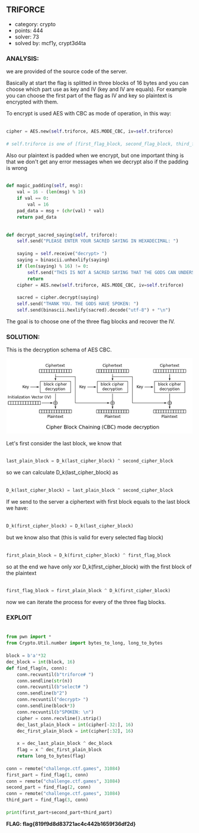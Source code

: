 ## TRIFORCE

- category: crypto
- points: 444
- solver: 73
- solved by: mcf1y, crypt3d4ta

### ANALYSIS:

we are provided of the source code of the server.



Basically at start the flag is splitted in three blocks of 16 bytes and you can choose which part use as key and IV (key and IV are equals). For example you can choose the first part of the flag as IV and key so plaintext is encrypted with them.

To encrypt is used AES with CBC as mode of operation, in this way:

```python

cipher = AES.new(self.triforce, AES.MODE_CBC, iv=self.triforce)

# self.triforce is one of [first_flag_block, second_flag_block, third_flag_block] and is choosen by user.

```

Also our plaintext is padded when we encrypt, but one important thing is that we don't get any error messages when we decrypt also if the padding is wrong

```python

def magic_padding(self, msg):
    val = 16 - (len(msg) % 16)
    if val == 0:
        val = 16
    pad_data = msg + (chr(val) * val)
    return pad_data

```


```python

def decrypt_sacred_saying(self, triforce):
    self.send("PLEASE ENTER YOUR SACRED SAYING IN HEXADECIMAL: ")

    saying = self.receive("decrypt> ")
    saying = binascii.unhexlify(saying)
    if (len(saying) % 16) != 0:
        self.send("THIS IS NOT A SACRED SAYING THAT THE GODS CAN UNDERSTAND")
        return
    cipher = AES.new(self.triforce, AES.MODE_CBC, iv=self.triforce)

    sacred = cipher.decrypt(saying)
    self.send("THANK YOU. THE GODS HAVE SPOKEN: ")
    self.send(binascii.hexlify(sacred).decode("utf-8") + "\n")


```

The goal is to choose one of the three flag blocks and recover the IV.

### SOLUTION:

This is the decryption schema of AES CBC. 

![](./AES_CBC.png)

Let's first consider the last block, we know that

```python

last_plain_block = D_k(last_cipher_block) ^ second_cipher_block

```

so we can calculate D_k(last_cipher_block) as

```python

D_k(last_cipher_block) = last_plain_block ^ second_cipher_block

```

If we send to the server a ciphertext with first block equals to the last block we have:

```python

D_k(first_cipher_block) = D_k(last_cipher_block)

```

but we know also that (this is valid for every selected flag block)

```python

first_plain_block = D_k(first_cipher_block) ^ first_flag_block

```

so at the end we have only xor D_k(first_cipher_block) with the first block of the plaintext

```python

first_flag_block = first_plain_block ^ D_k(first_cipher_block)

```

now we can iterate the process for every of the three flag blocks.

### EXPLOIT

```python

from pwn import *
from Crypto.Util.number import bytes_to_long, long_to_bytes

block = b'a'*32
dec_block = int(block, 16)
def find_flag(n, conn):
    conn.recvuntil(b"triforce# ")
    conn.sendline(str(n))
    conn.recvuntil(b"select# ")
    conn.sendline(b"2")
    conn.recvuntil("decrypt> ")
    conn.sendline(block*3)
    conn.recvuntil(b"SPOKEN: \n")
    cipher = conn.recvline().strip()
    dec_last_plain_block = int(cipher[-32:], 16)
    dec_first_plain_block = int(cipher[:32], 16)
    
    x = dec_last_plain_block ^ dec_block
    flag = x ^ dec_first_plain_block
    return long_to_bytes(flag)

conn = remote("challenge.ctf.games", 31084)
first_part = find_flag(1, conn)
conn = remote("challenge.ctf.games", 31084)
second_part = find_flag(2, conn)
conn = remote("challenge.ctf.games", 31084)
third_part = find_flag(3, conn)

print(first_part+second_part+third_part)

```

**FLAG: flag{819f9d8d83721ac4c442b1659f36df2d}**
